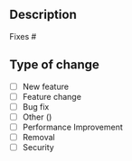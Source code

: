 ## Description

<Please include a summary of the change>

Fixes # <issue number>

## Type of change

<Please delete options that are not relevant.>

- [ ] New feature
- [ ] Feature change
- [ ] Bug fix
- [ ] Other (<enter details here>)
- [ ] Performance Improvement
- [ ] Removal
- [ ] Security
